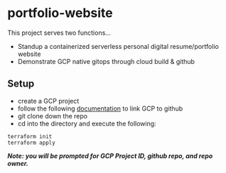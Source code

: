 # portfolio-website

This project serves two functions...
- Standup a containerized serverless personal digital resume/portfolio website
- Demonstrate GCP native gitops through cloud build & github


## Setup

- create a GCP project
- follow the following [documentation](https://cloud.google.com/build/docs/access-private-github-repos) to link GCP to github
- git clone down the repo
- cd into the directory and execute the following:

```
terraform init
terraform apply
```

***Note: you will be prompted for GCP Project ID, github repo, and repo owner.***